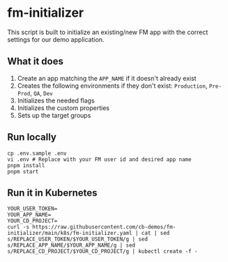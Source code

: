 # fm-initializer

This script is built to initialize an existing/new FM app with the correct settings for our demo application.

## What it does

1. Create an app matching the `APP_NAME` if it doesn't already exist
2. Creates the following environments if they don't exist: `Production`, `Pre-Prod`, `QA`, `Dev`
3. Initializes the needed flags
4. Initializes the custom properties
5. Sets up the target groups

## Run locally

```shell
cp .env.sample .env
vi .env # Replace with your FM user id and desired app name
pnpm install
pnpm start
```

## Run it in Kubernetes

```shell
YOUR_USER_TOKEN=
YOUR_APP_NAME=
YOUR_CD_PROJECT=
curl -s https://raw.githubusercontent.com/cb-demos/fm-initializer/main/k8s/fm-initializer.yaml | cat | sed s/REPLACE_USER_TOKEN/$YOUR_USER_TOKEN/g | sed s/REPLACE_APP_NAME/$YOUR_APP_NAME/g | sed s/REPLACE_CD_PROJECT/$YOUR_CD_PROJECT/g | kubectl create -f -
```
